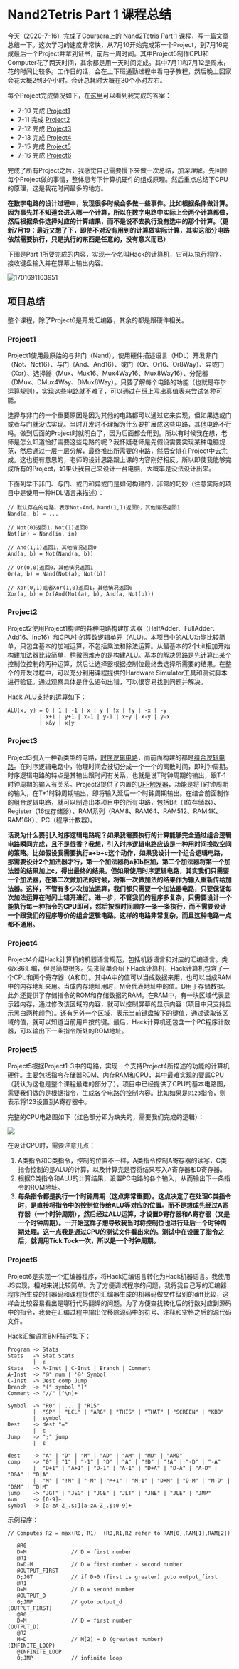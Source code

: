 # Nand2Tetris Part 1 课程总结

今天（2020-7-16）完成了Coursera上的 [Nand2Tetris Part 1](https://www.coursera.org/learn/build-a-computer) 课程，写一篇文章总结一下。这次学习的速度非常快，从7月10开始完成第一个Project，到7月16完成最后一个Project并拿到证书，前后一周时间。其中Project5制作CPU和Computer花了两天时间，其余都是用一天时间完成。其中7月11和7月12是周末，花的时间比较多。工作日的话，会在上下班通勤过程中看电子教程，然后晚上回家会花大概2到3个小时。合计总耗时大概在30个小时左右。

每个Project完成情况如下，在[这里](https://github.com/lhtin/nand-2-tetris-labs)可以看到我完成的答案：

- 7-10 完成 [Project1](https://www.nand2tetris.org/project01)
- 7-11 完成 [Project2](https://www.nand2tetris.org/project02)
- 7-12 完成 [Project3](https://www.nand2tetris.org/project03)
- 7-13 完成 [Project4](https://www.nand2tetris.org/project04)
- 7-15 完成 [Project5](https://www.nand2tetris.org/project05)
- 7-16 完成 [Project6](https://www.nand2tetris.org/project06)

完成了所有Project之后，我感觉自己需要慢下来做一次总结，加深理解。先回顾每个Project做的事情，整体思考下计算机硬件的组成原理。然后重点总结下CPU的原理，这是我花时间最多的地方。

**在数字电路的设计过程中，发现很多时候会多做一些事件。比如根据条件做计算。因为事先并不知道会进入哪一个计算，所以在数字电路中实际上会两个计算都做，然后根据条件选择对应的计算结果，而不是说不去执行没有选中的那个计算。（更新7月19：最近又想了下，即使不对没有用到的计算做实际计算，其实这部分电路依然需要执行，只是执行的东西是任意的，没有意义而已）**

下图是Part 1所要完成的内容，实现一个名叫Hack的计算机，它可以执行程序、接收键盘输入并在屏幕上输出内容。

![1701691103951](images/Nand2Tetris-1/part1.png)

## 项目总结

整个课程，除了Project6是开发汇编器，其余的都是跟硬件相关。

### Project1

Project1使用最原始的与非门（Nand），使用硬件描述语言（HDL）开发非门（Not、Not16）、与门（And、And16）、或门（Or、Or16、Or8Way）、异或门（Xor）、选择器（Mux、Mux16、Mux4Way16、Mux8Way16）、分配器（DMux、DMux4Way、DMux8Way）。只要了解每个电路的功能（也就是布尔运算规则），实现这些电路就不难了，可以通过在纸上写出真值表来尝试各种可能。

选择与非门的一个重要原因是因为其他的电路都可以通过它来实现，但如果选或门或者与门就没法实现。当时开发时不理解为什么要扩展成这些电路，其他电路不行吗。做到后面的Project时就明白了，因为后面都会用到。所以有时候我在想，老师是怎么知道恰好需要这些电路的呢？我怀疑老师是先假设需要实现某种电脑规范，然后通过一层一层分解，最终推出所需要的电路，然后安排在Project中去完成。这也挺有意思的，老师的设计思路跟上课的内容刚好相反。所以即使我能够完成所有的Project，如果让我自己来设计一台电脑，大概率是没法设计出来。

下面列举下非门、与门、或门和异或门是如何构建的，非常的巧妙（注意实际的项目中是使用一种HDL语言来描述）：

```
// 默认存在的电路。表示Not-And，Nand(1,1)返回0，其他情况返回1
Nand(a, b) = ...

// Not(0)返回1，Not(1)返回0
Not(in) = Nand(in, in)

// And(1,1)返回1，其他情况返回0
And(a, b) = Not(Nand(a, b))

// Or(0,0)返回0，其他情况返回1
Or(a, b) = Nand(Not(a), Not(b))

// Xor(0,1)或者Xor(1,0)返回1，其他情况返回0
Xor(a, b) = Or(And(Not(a), b), And(a, Not(b)))
```

### Project2

Project2使用Project1构建的各种电路构建加法器（HalfAdder、FullAdder、Add16、Inc16）和CPU中的算数逻辑单元（ALU）。本项目中的ALU功能比较简单，只包含基本的加减运算，不包括乘法和除法运算。从最基本的2个bit相加开始构建加法器比较简单，稍微困难点的是构建ALU。基本的解决思路是先计算出某个控制位控制的两种运算，然后让选择器根据控制位最终去选择所需要的结果。在整个的开发过程中，可以充分利用课程提供的Hardware Simulator工具和测试脚本进行验证。通过观察具体是什么语句出错，可以很容易找到问题并解决。

Hack ALU支持的运算如下：

```
ALU(x, y) = 0 | 1 | -1 | x | y | !x | !y | -x | -y
          | x+1 | y+1 | x-1 | y-1 | x+y | x-y | y-x
          | x&y | x|y
```

### Project3

Project3引入一种新类型的电路，[时序逻辑电路](https://en.wikipedia.org/wiki/Sequential_logic)，而前面构建的都是[组合逻辑电路](https://en.wikipedia.org/wiki/Combinational_logic)。在时序逻辑电路中，物理时间会被切分成一个一个的离散时间，即时钟周期。时序逻辑电路的特点是其输出跟时间有关系，也就是说T时钟周期的输出，跟T-1时钟周期的输入有关系。Project3提供了内置的[DFF触发器](https://en.wikipedia.org/wiki/Flip-flop_(electronics)#D_flip-flop)，功能是将T时钟周期的输入，在T+1时钟周期输出，即将输入延后一个时钟周期输出。在结合前面制作的组合逻辑电路，就可以制造出本项目中的所有电路，包括Bit（1位存储器）、Register（16位存储器）、RAM系列（RAM8、RAM64、RAM512、RAM4K、RAM16K）、PC（程序计数器）。

**话说为什么要引入时序逻辑电路呢？如果我需要执行的计算能够完全通过组合逻辑电路瞬间完成，且不是很香？我想，引入时序逻辑电路应该是一种用时间换取空间的策略。比如假设我需要执行a+b+c这个动作，如果我设计一个组合逻辑电路，那需要设计2个加法器才行，第一个加法器将a和b相加，第二个加法器将第一个加法器的结果加上c，得出最终的结果。但如果使用时序逻辑电路，其实我们只需要一个加法器，在第二次做加法的时候，将第一次做加法的结果作为输入重新传给加法器。这样，不管有多少次加法运算，我们都只需要一个加法器电路，只要保证每次加法运算在时间上错开进行。进一步，不管我们的程序多复杂，只需要设计一个能执行每一种指令的CPU即可，然后按照时间顺序一条一条执行，而不需要设计一个跟我们的程序等价的组合逻辑电路。这样的电路非常复杂，而且这种电路一点都不通用。**

### Project4

Project4介绍Hack计算机的机器语言规范，包括机器语言和对应的汇编语言。类似x86汇编，但是简单很多。先来简单介绍下Hack计算机，Hack计算机包含了一个CPU和两个寄存器（A和D）。其中A中的值可以当成数据来用，也可以当成RAM中的内存地址来用。当成内存地址用时，M会代表地址中的值。D用于存储数据。此外还提供了存储指令的ROM和存储数据的RAM。在RAM中，有一块区域代表显示器内存，通过修改该区域的内容，就可以控制屏幕的显示内容（项目中只支持显示黑白两种颜色）。还有另外一个区域，表示当前键盘按下的键值，通过读取该区域的值，就可以知道当前用户按的键。最后，Hack计算机还包含一个PC程序计数器，可以输出下一条指令所处的ROM地址。

### Project5

Project5根据Project1-3中的电路，实现一个支持Project4所描述的功能的计算机硬件。主要包括指令存储器ROM、内存RAM和CPU，其中最难实现的要属CPU（我认为这也是整个课程最难的部分了）。项目中已经提供了CPU的基本电路图，需要我们做的是根据指令，生成各个电路的控制内容。比如如果是`@123`指令，则表示将123设置到A寄存器中。

完整的CPU电路图如下（红色部分即为缺失的，需要我们完成的逻辑）：

![](./images/Nand2Tetris-1/CPU.png)

在设计CPU时，需要注意几点：

1. A类指令和C类指令，控制的位置不一样，A类指令控制A寄存器的读写，C类指令控制的是ALU的计算，以及计算完是否将结果写入A寄存器和D寄存器。
2. 根据C类指令和ALU的计算结果，设置PC电路的各个输入，从而输出下一条指令的ROM地址。
3. **每条指令都是执行一个时钟周期（这点非常重要）。这点决定了在处理C类指令时，是直接将指令中的控制位传给ALU等对应的位置。而不是想成先经过A寄存器（一个时钟周期），然后经过ALU运算，才设置D寄存器和A寄存器（又是一个时钟周期）。一开始这样子想导致我当时将控制位也进行延后一个时钟周期处理。这一点我是通过CPU的测试文件看出来的。测试中在设置了指令之后，就调用Tick Tock一次，所以是一个时钟周期。**

### Project6

Project6是实现一个汇编器程序，将Hack汇编语言转化为Hack机器语言。我使用JS实现，相对来说比较简单。为了方便调试程序的问题，我将我自己写的汇编器程序所生成的机器码和课程提供的汇编器生成的机器码做文件级别的diff比较，这样会比较容易看出是哪行代码翻译的问题。为了方便查找转化后的行数对应到源码中的指令，我会在汇编过程中输出仅移除源码中的符号、注释和空格之后的源代码文件。

Hack汇编语言BNF描述如下：

```
Program -> Stats
Stats   -> Stat Stats
        |  ε
State   -> A-Inst | C-Inst | Branch | Comment
A-Inst  -> "@" num | '@' Symbol
C-Inst  -> Dest comp Jump
Branch  -> "(" symbol ")"
Comment -> "//" [^\n]+

Symbol  -> "R0" | ... | "R15"
        |  "SP" | "LCL" | "ARG" | "THIS" | "THAT" | "SCREEN" | "KBD"
        |  symbol
Dest    -> dest "="
        |  ε
Jump    -> ";" jump
        |  ε

dest    -> "A" | "D" | "M" | "AD" | "AM" | "MD" | "AMD"
comp    -> "0" | "1" | "-1" | "D" | "A" | "!D" | "!A" | "-D" | "-A"
        |  "D+1" | "A+1" | "D-1" | "A-1" | "D+A" | "D-A" | "A-D" | "D&A" | "D|A"
        |  "M" | "!M" | "-M" | "M+1" | "M-1" | "D+M" | "D-M" | "M-D" | "D&M" | "D|M"
jump    -> "JGT" | "JEG" | "JGE" | "JLT" | "JNE" | "JLE" | "JMP"
num     -> [0-9]+
symbol  -> [a-zA-Z_.$:][a-zA-Z_.$:0-9]+
```

示例程序：

```
// Computes R2 = max(R0, R1)  (R0,R1,R2 refer to RAM[0],RAM[1],RAM[2])

   @R0
   D=M              // D = first number
   @R1
   D=D-M            // D = first number - second number
   @OUTPUT_FIRST
   D;JGT            // if D>0 (first is greater) goto output_first
   @R1
   D=M              // D = second number
   @OUTPUT_D
   0;JMP            // goto output_d
(OUTPUT_FIRST)
   @R0
   D=M              // D = first number
(OUTPUT_D)
   @R2
   M=D              // M[2] = D (greatest number)
(INFINITE_LOOP)
   @INFINITE_LOOP
   0;JMP            // infinite loop
```
